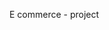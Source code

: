E commerce - project

<!-- This is a project made using HTML CSS BOOTSTRAP and JAVASCRIPT with NODE JS AND EXPRESS -->